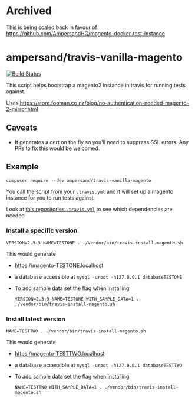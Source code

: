 # Archived

This is being scaled back in favour of https://github.com/AmpersandHQ/magento-docker-test-instance

# ampersand/travis-vanilla-magento

[![Build Status](https://travis-ci.org/AmpersandHQ/travis-vanilla-magento.svg?branch=master)](https://travis-ci.org/AmpersandHQ/travis-vanilla-magento)

This script helps bootstrap a magento2 instance in travis for running tests against.  

Uses https://store.fooman.co.nz/blog/no-authentication-needed-magento-2-mirror.html

## Caveats

- It generates a cert on the fly so you'll need to suppress SSL errors. Any PRs to fix this would be welcomed.

## Example
 
```
composer require --dev ampersand/travis-vanilla-magento
```

You call the script from your `.travis.yml` and it will set up a magento instance for you to run tests against.

Look at [this repositories `.travis.yml`](https://github.com/AmpersandHQ/magento2-disable-stock-reservation/blob/master/.travis.yml) to see which dependencies are needed

### Install a specific version

`VERSION=2.3.3 NAME=TESTONE . ./vendor/bin/travis-install-magento.sh`

This would generate
- https://magento-TESTONE.localhost
- a database accessible at `mysql -uroot -h127.0.0.1 databaseTESTONE`
- To add sample data set the flag when installing

    ```
    VERSION=2.3.3 NAME=TESTONE WITH_SAMPLE_DATA=1 . ./vendor/bin/travis-install-magento.sh
    ```
    
### Install latest version

`NAME=TESTTWO . ./vendor/bin/travis-install-magento.sh`

This would generate
- https://magento-TESTTWO.localhost
- a database accessible at `mysql -uroot -h127.0.0.1 databaseTESTTWO`
- To add sample data set the flag when installing

    ```
    NAME=TESTTWO WITH_SAMPLE_DATA=1 . ./vendor/bin/travis-install-magento.sh
    ```
